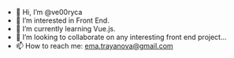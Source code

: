 - 👋 Hi, I’m @ve00ryca
- 👀 I’m interested in Front End.
- 🌱 I’m currently learning Vue.js.
- 💞️ I’m looking to collaborate on any interesting front end project...
- 📫 How to reach me: ema.trayanova@gmail.com

<!---
ve00ryca/ve00ryca is a ✨ special ✨ repository because its `README.md` (this file) appears on your GitHub profile.
You can click the Preview link to take a look at your changes.
--->
